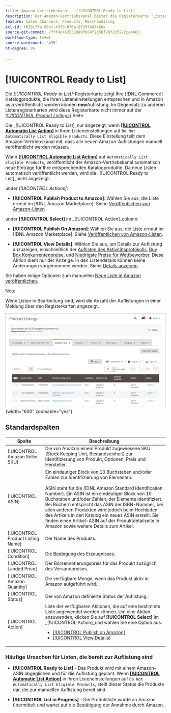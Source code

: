 ```yaml
---
title: Amazon-Vertriebskanal - [!UICONTROL Ready to List]
description: Der Amazon-Vertriebskanal bietet die Registerkarte "Listenbereit", mit der Sie Commerce-Produkte überprüfen können, die die Voraussetzungen erfüllen, aber nicht automatisch aufgelistet werden.
feature: Sales Channels, Products, Merchandising
exl-id: f62017fb-964f-43f0-b76b-8f39f447466a
source-git-commit: 7fff4c463551089fb64f2d5bf7bf23f272ce4663
workflow-type: tm+mt
source-wordcount: '435'
ht-degree: 0%

---
```


# [!UICONTROL Ready to List]

Die _[!UICONTROL Ready to List]_-Registerkarte zeigt Ihre [!DNL Commerce] Katalogprodukte, die Ihren Listeneinstellungen entsprechen und in Amazon as a veröffentlicht werden können **new**Auflistung. Im Gegensatz zu anderen Listenregisterkarten wird diese Registerkarte nicht immer auf der [_[!UICONTROL Product Listings]_](./managing-product-listings.md) Seite.

Die _[!UICONTROL Ready to List]_nur angezeigt, wenn [**[!UICONTROL Automatic List Action]**](./product-listing-actions.md) in Ihren Listeneinstellungen auf `Do Not Automatically List Eligible Products`. Diese Einstellung teilt dem Amazon-Vertriebskanal mit, dass alle neuen Amazon-Auflistungen manuell veröffentlicht werden müssen.

Wann [**[!UICONTROL Automatic List Action]**](./product-listing-actions.md) auf `Automatically List Eligible Products`, veröffentlicht der Amazon-Vertriebskanal automatisch neue Einträge für Ihre entsprechenden Katalogprodukte. Da neue Listen automatisch veröffentlicht werden, wird die _[!UICONTROL Ready to List]_nicht angezeigt.

under _[!UICONTROL Actions]_:

- **[!UICONTROL Publish Product to Amazon]**: Wählen Sie aus, die Liste erneut im [!DNL Amazon Marketplace]. Siehe [Veröffentlichen von Amazon-Listen](./publish-listings-manually.md)

under **[!UICONTROL Select]** im _[!UICONTROL Action]_column:

- **[!UICONTROL Publish On Amazon]**: Wählen Sie aus, die Liste erneut im [!DNL Amazon Marketplace]. Siehe [Veröffentlichen von Amazon-Listen](./publish-listings-manually.md).

- **[!UICONTROL View Details]**: Wählen Sie aus, um Details zur Auflistung anzuzeigen, einschließlich der [Auflisten des Aktivitätsprotokolls](./product-listing-details.md#listing-activity-log), [Buy Box Konkurrentenpreise](./product-listing-details.md#buy-box-competitor-pricing), und [Niedrigste Preise für Wettbewerber](./product-listing-details.md#lowest-competitor-pricing). Diese Aktion dient nur der Anzeige. In den Listendetails können keine Änderungen vorgenommen werden. Siehe [Details anzeigen](./product-listing-details.md).

Sie haben einige Optionen zum manuellen [Neue Liste in Amazon veröffentlichen](./publish-listings-manually.md).

>[!NOTE]
>Wenn Listen in Bearbeitung sind, wird die Anzahl der Auflistungen in einer Meldung über den Registerkarten angezeigt.

![Listenbereit](assets/amazon-ready-to-list.png){width="600" zoomable="yes"}

## Standardspalten

| Spalte | Beschreibung |
|-----------------------------------|------------------------------------------------------------------------------------------------------------------------------------------------------------------------------------------------------------------------------------------------------------------------------------------------------------------------------------------------------------------------------------------------------------------------------------------------------------------------------------------|
| [!UICONTROL Amazon Seller SKU] | Die von Amazon einem Produkt zugewiesene SKU (Stock Keeping Unit, Bestandseinheit) zur Identifizierung von Produkt, Optionen, Preis und Hersteller. |
| [!UICONTROL ASIN] | Ein eindeutiger Block von 10 Buchstaben und/oder Zahlen zur Identifizierung von Elementen.<br><br>ASIN steht für die [!DNL Amazon Standard Identification Number]. Ein ASIN ist ein eindeutiger Block von 10 Buchstaben und/oder Zahlen, der Elemente identifiziert. Bei Büchern entspricht das ASIN der ISBN-Nummer, bei allen anderen Produkten wird jedoch beim Hochladen des Artikels in den Katalog ein neues ASIN erstellt. Sie finden einen Artikel-ASIN auf der Produktdetailseite in Amazon sowie weitere Details zum Artikel. |
| [!UICONTROL Product Listing Name] | Der Name des Produkts. |
| [!UICONTROL Condition] | Die [Bedingung](./product-listing-condition.md) des Erzeugnisses. |
| [!UICONTROL Landed Price] | Der Börsennotierungspreis für das Produkt zuzüglich des Versandpreises. |
| [!UICONTROL Amazon Quantity] | Die verfügbare Menge, wenn das Produkt aktiv in Amazon aufgeführt wird. |
| [!UICONTROL Status] | Der von Amazon definierte Status der Auflistung. |
| [!UICONTROL Action] | Liste der verfügbaren Aktionen, die auf eine bestimmte Liste angewendet werden können. Um eine Aktion anzuwenden, klicken Sie auf **[!UICONTROL Select]** im _[!UICONTROL Action]_und wählen Sie eine Option aus:<ul><li>[[!UICONTROL Publish on Amazon]](./publish-listings-manually.md)</li><li>[[!UICONTROL View Details]](./product-listing-details.md)</li></ul> |

### Häufige Ursachen für Listen, die bereit zur Auflistung sind

- **[!UICONTROL Ready to List]** - Das Produkt wird mit einem Amazon-ASIN abgeglichen und für die Auflistung geplant. Wenn [**[!UICONTROL Automatic List Action]**](./product-listing-actions.md) in Ihren Listeneinstellungen auf `Do Not Automatically List Eligible Products`, stellt dieser Status die Produkte dar, die zur manuellen Auflistung bereit sind.

- **[!UICONTROL List in Progress]** - Die Produktliste wurde an Amazon übermittelt und wartet auf die Bestätigung der Annahme durch Amazon.

